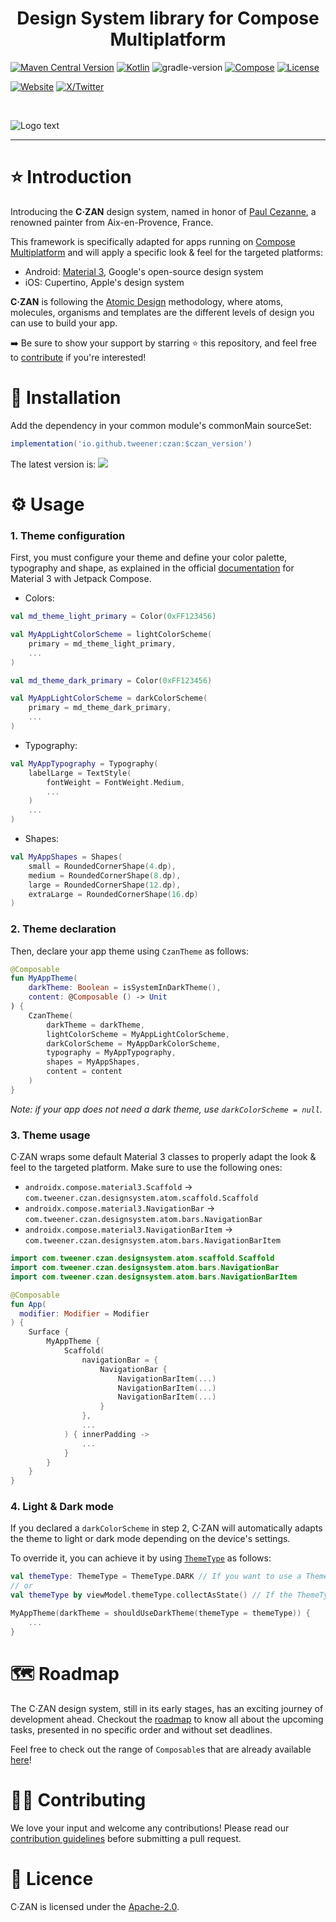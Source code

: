 <h1 align="center">Design System library for Compose Multiplatform</h1>

[![Maven Central Version](https://img.shields.io/maven-central/v/io.github.tweener/czan?color=orange)](https://central.sonatype.com/artifact/io.github.tweener/czan)
[![Kotlin](https://img.shields.io/badge/kotlin-2.0.20-blue.svg?logo=kotlin)](http://kotlinlang.org)
![gradle-version](https://img.shields.io/badge/gradle-8.5.2-blue?logo=gradle)
[![Compose](https://img.shields.io/badge/compose-1.6.11-blue.svg?logo=jetpackcompose)](https://www.jetbrains.com/lp/compose-multiplatform)
[![License](https://img.shields.io/badge/License-Apache%202.0-green.svg)](https://opensource.org/licenses/Apache-2.0)

[![Website](https://img.shields.io/badge/Author-vivienmahe.com-purple)](https://vivienmahe.com/)
[![X/Twitter](https://img.shields.io/twitter/follow/VivienMahe)](https://twitter.com/VivienMahe)

<br>

![Logo   text](https://github.com/Tweener/czan/assets/596985/45ee247c-c8da-461a-8544-2e08578882db)

---

# ⭐️ Introduction

Introducing the **C·ZAN** design system, named in honor of [Paul Cezanne](https://en.wikipedia.org/wiki/Paul_C%C3%A9zanne), a renowned painter from Aix-en-Provence, France.

This framework is specifically adapted for apps running on [Compose Multiplatform](https://www.jetbrains.com/lp/compose-multiplatform/) and will apply a specific look & feel for the targeted platforms:
- Android: [Material 3](https://m3.material.io/), Google's open-source design system
- iOS: Cupertino, Apple's design system

**C·ZAN** is following the [Atomic Design](https://bradfrost.com/blog/post/atomic-web-design/) methodology, where atoms, molecules, organisms and templates are the different levels of design you can
use to build your app.

➡️ Be sure to show your support by starring ⭐️ this repository, and feel free to [contribute](#-contributing) if you're interested!

# 💾 Installation

Add the dependency in your common module's commonMain sourceSet:

```groovy
implementation('io.github.tweener:czan:$czan_version')
```

The latest version
is: [![](https://img.shields.io/maven-metadata/v?metadataUrl=https%3A%2F%2Fs01.oss.sonatype.org%2Fservice%2Flocal%2Frepo_groups%2Fpublic%2Fcontent%2Fio%2Fgithub%2Ftweener%2Fczan%2Fmaven-metadata.xml)](https://central.sonatype.com/artifact/io.github.tweener/czan)

# ⚙️ Usage

### 1. Theme configuration

First, you must configure your theme and define your color palette, typography and shape, as explained in the
official [documentation](https://developer.android.com/jetpack/compose/designsystems/material3#material-theming) for Material 3 with Jetpack Compose.

- Colors:

```kotlin
val md_theme_light_primary = Color(0xFF123456)

val MyAppLightColorScheme = lightColorScheme(
    primary = md_theme_light_primary,
    ...
)

val md_theme_dark_primary = Color(0xFF123456)

val MyAppLightColorScheme = darkColorScheme(
    primary = md_theme_dark_primary,
    ...
)
```

- Typography:

```kotlin
val MyAppTypography = Typography(
    labelLarge = TextStyle(
        fontWeight = FontWeight.Medium,
        ...
    )
    ...
)
````

- Shapes:

```kotlin
val MyAppShapes = Shapes(
    small = RoundedCornerShape(4.dp),
    medium = RoundedCornerShape(8.dp),
    large = RoundedCornerShape(12.dp),
    extraLarge = RoundedCornerShape(16.dp)
)

```

### 2. Theme declaration

Then, declare your app theme using `CzanTheme` as follows:

```kotlin
@Composable
fun MyAppTheme(
    darkTheme: Boolean = isSystemInDarkTheme(),
    content: @Composable () -> Unit
) {
    CzanTheme(
        darkTheme = darkTheme,
        lightColorScheme = MyAppLightColorScheme,
        darkColorScheme = MyAppDarkColorScheme,
        typography = MyAppTypography,
        shapes = MyAppShapes,
        content = content
    )
}
```

_Note: if your app does not need a dark theme, use `darkColorScheme = null`._

### 3. Theme usage

C·ZAN wraps some default Material 3 classes to properly adapt the look & feel to the targeted platform. Make sure to use the following ones:
- `androidx.compose.material3.Scaffold` -> `com.tweener.czan.designsystem.atom.scaffold.Scaffold`
- `androidx.compose.material3.NavigationBar` -> `com.tweener.czan.designsystem.atom.bars.NavigationBar`
- `androidx.compose.material3.NavigationBarItem` -> `com.tweener.czan.designsystem.atom.bars.NavigationBarItem`

```kotlin
import com.tweener.czan.designsystem.atom.scaffold.Scaffold
import com.tweener.czan.designsystem.atom.bars.NavigationBar
import com.tweener.czan.designsystem.atom.bars.NavigationBarItem

@Composable
fun App(
  modifier: Modifier = Modifier
) {
    Surface {
        MyAppTheme {
            Scaffold(
                navigationBar = {
                    NavigationBar {
                        NavigationBarItem(...)
                        NavigationBarItem(...)
                        NavigationBarItem(...)
                    }
                },
                ...
            ) { innerPadding ->
                ...
            }
        }
    }
}
```

### 4. Light & Dark mode

If you declared a `darkColorScheme` in step 2, C·ZAN will automatically adapts the theme to light or dark mode depending on the device's settings.

To override it, you can achieve it by using [`ThemeType`](https://github.com/Tweener/czan/blob/main/czan/src/commonMain/kotlin/com/tweener/czan/theme/ThemeType.kt) as follows:

```kotlin
val themeType: ThemeType = ThemeType.DARK // If you want to use a ThemeType directly from your main Composable
// or
val themeType by viewModel.themeType.collectAsState() // If the ThemeType is provided by the ViewModel 

MyAppTheme(darkTheme = shouldUseDarkTheme(themeType = themeType)) {
    ...
}
```

# 🗺️ Roadmap

The C·ZAN design system, still in its early stages, has an exciting journey of development ahead. Checkout the [roadmap](https://github.com/users/Tweener/projects/1/views/1) to know all about the
upcoming tasks, presented in no specific order and without set deadlines.

Feel free to check out the range of `Composable`s that are already available [here](https://github.com/Tweener/czan/tree/main/czan/src/commonMain/kotlin/com/tweener/czan/designsystem)!

# 👨‍💻 Contributing

We love your input and welcome any contributions! Please read our [contribution guidelines](https://github.com/Tweener/czan/blob/master/CONTRIBUTING.md) before submitting a pull request.

# 🪪 Licence

C·ZAN is licensed under the [Apache-2.0](https://github.com/Tweener/czan?tab=Apache-2.0-1-ov-file#readme).
